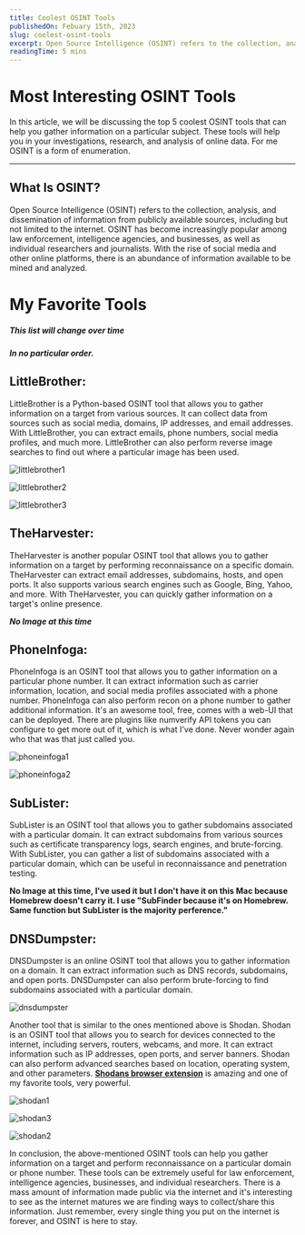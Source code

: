 ```yaml
---
title: Coolest OSINT Tools
publishedOn: Febuary 15th, 2023
slug: coolest-osint-tools
excerpt: Open Source Intelligence (OSINT) refers to the collection, analysis, and dissemination of information from publicly available sources, including but not limited to the internet. OSINT has become increasingly popular among law enforcement, intelligence agencies, and businesses, as well as individual researchers and journalists. With the rise of social media and other online platforms, there is an abundance of information available to be mined and analyzed.
readingTime: 5 mins
---
```


# **Most Interesting OSINT Tools**

In this article, we will be discussing the top 5 coolest OSINT tools that can help you gather information on a particular subject. These tools will help you in your investigations, research, and analysis of online data. For me OSINT is a form of enumeration.

----------------------

## **What Is OSINT?**
Open Source Intelligence (OSINT) refers to the collection, analysis, and dissemination of information from publicly available sources, including but not limited to the internet. OSINT has become increasingly popular among law enforcement, intelligence agencies, and businesses, as well as individual researchers and journalists. With the rise of social media and other online platforms, there is an abundance of information available to be mined and analyzed.

# **My Favorite Tools**
##### ***This list will change over time***
##### ***In no particular order.***

## **LittleBrother:**
LittleBrother is a Python-based OSINT tool that allows you to gather information on a target from various sources. It can collect data from sources such as social media, domains, IP addresses, and email addresses. With LittleBrother, you can extract emails, phone numbers, social media profiles, and much more. LittleBrother can also perform reverse image searches to find out where a particular image has been used.

![littlebrother1](../public/assets/blogs-media/coolest-osint-tools/littlebrother1.png)

![littlebrother2](../public/assets/blogs-media/coolest-osint-tools/littlebrother2.png)

![littlebrother3](../public/assets/blogs-media/coolest-osint-tools/littlebrother3.png)


## **TheHarvester:**
TheHarvester is another popular OSINT tool that allows you to gather information on a target by performing reconnaissance on a specific domain. TheHarvester can extract email addresses, subdomains, hosts, and open ports. It also supports various search engines such as Google, Bing, Yahoo, and more. With TheHarvester, you can quickly gather information on a target's online presence.

***No Image at this time***

## **PhoneInfoga:**
PhoneInfoga is an OSINT tool that allows you to gather information on a particular phone number. It can extract information such as carrier information, location, and social media profiles associated with a phone number. PhoneInfoga can also perform recon on a phone number to gather additional information. It's an awesome tool, free, comes with a web-UI that can be deployed. There are plugins like numverify API tokens you can configure to get more out of it, which is what I've done. Never wonder again who that was that just called you. 

![phoneinfoga1](../public/assets/blogs-media/coolest-osint-tools/phoneinfoga1.png)

![phoneinfoga2](../public/assets/blogs-media/coolest-osint-tools/phoneinfoga2.png)

## **SubLister:**
SubLister is an OSINT tool that allows you to gather subdomains associated with a particular domain. It can extract subdomains from various sources such as certificate transparency logs, search engines, and brute-forcing. With SubLister, you can gather a list of subdomains associated with a particular domain, which can be useful in reconnaissance and penetration testing.

**No Image at this time, I've used it but I don't have it on this Mac because Homebrew doesn't carry it. I use "SubFinder because it's on Homebrew. Same function but SubLister is the majority perference."**

## **DNSDumpster:**
DNSDumpster is an online OSINT tool that allows you to gather information on a domain. It can extract information such as DNS records, subdomains, and open ports. DNSDumpster can also perform brute-forcing to find subdomains associated with a particular domain.

![dnsdumpster](../public/assets/blogs-media/coolest-osint-tools/thumbnail.webp)

Another tool that is similar to the ones mentioned above is Shodan. Shodan is an OSINT tool that allows you to search for devices connected to the internet, including servers, routers, webcams, and more. It can extract information such as IP addresses, open ports, and server banners. Shodan can also perform advanced searches based on location, operating system, and other parameters. **[Shodans browser extension](https://chrome.google.com/webstore/detail/shodan/jjalcfnidlmpjhdfepjhjbhnhkbgleap?hl=en-US)** is amazing and one of my favorite tools, very powerful.

![shodan1](../public/assets/blogs-media/coolest-osint-tools/shodan1.png)

![shodan3](../public/assets/blogs-media/coolest-osint-tools/shodan3.png)

![shodan2](../public/assets/blogs-media/coolest-osint-tools/shodan2.png)

In conclusion, the above-mentioned OSINT tools can help you gather information on a target and perform reconnaissance on a particular domain or phone number. These tools can be extremely useful for law enforcement, intelligence agencies, businesses, and individual researchers. There is a mass amount of information made public via the internet and it's interesting to see as the internet matures we are finding ways to collect/share this information. Just remember, every single thing you put on the internet is forever, and OSINT is here to stay. 